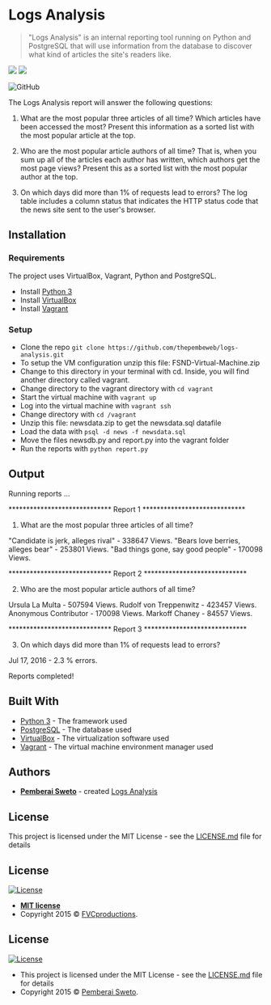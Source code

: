 ﻿# Logs Analysis

> "Logs Analysis" is an internal reporting tool running on Python and PostgreSQL that will use information from the database to discover what kind of articles the site's readers like.

![](https://upload.wikimedia.org/wikipedia/commons/f/f8/Python_logo_and_wordmark.svg) ![](https://upload.wikimedia.org/wikipedia/commons/thumb/2/29/Postgresql_elephant.svg/200px-Postgresql_elephant.svg.png)

![GitHub](https://img.shields.io/github/license/mashape/apistatus.svg)

The Logs Analysis report will answer the following questions:

1. What are the most popular three articles of all time? Which articles have been accessed the most? Present this information as a sorted list with the most popular article at the top. 

2. Who are the most popular article authors of all time? That is, when you sum up all of the articles each author has written, which authors get the most page views? Present this as a sorted list with the most popular author at the top.

3. On which days did more than 1% of requests lead to errors? The log table includes a column status that indicates the HTTP status code that the news site sent to the user's browser.

## Installation

### Requirements
The project uses VirtualBox, Vagrant, Python and PostgreSQL. 

* Install [Python 3](https://www.python.org/downloads/)
* Install [VirtualBox](https://www.virtualbox.org/wiki/Download_Old_Builds_5_1)
* Install [Vagrant](https://www.vagrantup.com/downloads.html)

### Setup

* Clone the repo `git clone https://github.com/thepembeweb/logs-analysis.git`
* To setup the VM configuration unzip this file: FSND-Virtual-Machine.zip
* Change to this directory in your terminal with cd. Inside, you will find another directory called vagrant. 
* Change directory to the vagrant directory with `cd vagrant` 
* Start the virtual machine with `vagrant up`
* Log into the virtual machine with `vagrant ssh`
* Change directory with `cd /vagrant`
* Unzip this file: newsdata.zip to get the newsdata.sql datafile 
* Load the data with `psql -d news -f newsdata.sql`
* Move the files newsdb.py and report.py into the vagrant folder
* Run the reports with `python report.py`

## Output

Running reports ...


***************************** Report 1 *****************************


1. What are the most popular three articles of all time?

"Candidate is jerk, alleges rival" - 338647 Views.
"Bears love berries, alleges bear" - 253801 Views.
"Bad things gone, say good people" - 170098 Views.


***************************** Report 2 *****************************


2. Who are the most popular article authors of all time?

Ursula La Multa - 507594 Views.
Rudolf von Treppenwitz - 423457 Views.
Anonymous Contributor - 170098 Views.
Markoff Chaney - 84557 Views.


***************************** Report 3 *****************************


3. On which days did more than 1% of requests lead to errors?

Jul 17, 2016 - 2.3 % errors.


Reports completed!

## Built With

* [Python 3](https://www.python.org/) - The framework used
* [PostgreSQL](https://www.postgresql.org/) - The database used
* [VirtualBox](https://www.virtualbox.org/) - The virtualization software used
* [Vagrant](https://www.vagrantup.com) - The virtual machine environment manager used

## Authors

* **[Pemberai Sweto](https://github.com/thepembeweb)** - created [Logs Analysis](https://github.com/thepembeweb/logs-analysis)

## License

This project is licensed under the MIT License - see the [LICENSE.md](LICENSE.md) file for details

## License

[![License](http://img.shields.io/:license-mit-blue.svg?style=flat-square)](http://badges.mit-license.org)

- **[MIT license](http://opensource.org/licenses/mit-license.php)**
- Copyright 2015 © <a href="http://fvcproductions.com" target="_blank">FVCproductions</a>.

## License

[![License](http://img.shields.io/:license-mit-blue.svg?style=flat-square)](http://badges.mit-license.org)

- This project is licensed under the MIT License - see the [LICENSE.md](LICENSE.md) file for details
- Copyright 2015 © [Pemberai Sweto](https://github.com/thepembeweb).

